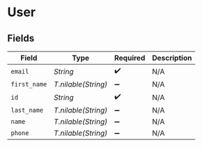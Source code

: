 # User


## Fields

| Field               | Type                | Required            | Description         |
| ------------------- | ------------------- | ------------------- | ------------------- |
| `email`             | *String*            | :heavy_check_mark:  | N/A                 |
| `first_name`        | *T.nilable(String)* | :heavy_minus_sign:  | N/A                 |
| `id`                | *String*            | :heavy_check_mark:  | N/A                 |
| `last_name`         | *T.nilable(String)* | :heavy_minus_sign:  | N/A                 |
| `name`              | *T.nilable(String)* | :heavy_minus_sign:  | N/A                 |
| `phone`             | *T.nilable(String)* | :heavy_minus_sign:  | N/A                 |